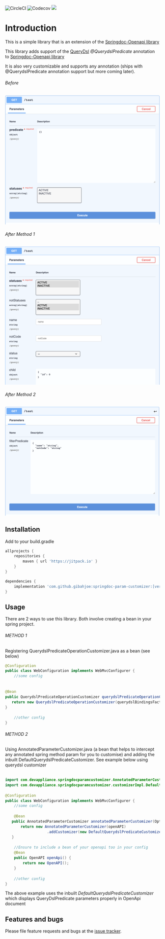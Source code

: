 
![CircleCI](https://img.shields.io/circleci/build/github/gibahjoe/springdoc-param-customizer/master)
![Codecov](https://img.shields.io/codecov/c/github/gibahjoe/springdoc-param-customizer)
[![](https://jitpack.io/v/gibahjoe/springdoc-param-customizer.svg)](https://jitpack.io/#gibahjoe/springdoc-param-customizer)

# Introduction

This is a simple library that is an extension of the [Springdoc-Openapi library](https://springdoc.org/)

This library adds support of the [QueryDsl](http://www.querydsl.com/) _@QuerydslPredicate_ annotation to [Springdoc-Openapi library](https://springdoc.org/)

It is also very customizable and supports any annotation (ships with @QuerydslPredicate annotation support but more coming later).

###### Before

![Before](images/before.png)

###### After Method 1

![Method 1](images/method1.png)

###### After Method 2

![Method 3](images/method2.png)


## Installation

Add to your build.gradle

```groovy
allprojects {
    repositories {
	    maven { url 'https://jitpack.io' }
	}
}
```

```groovy
dependencies {
    implementation 'com.github.gibahjoe:springdoc-param-customizer:[version]'
}
```

## Usage

There are 2 ways to use this library. Both involve creating a bean in your spring project.

###### METHOD 1

Registering QuerydslPredicateOperationCustomizer.java as a bean (see below)

```java
@Configuration
public class WebConfiguration implements WebMvcConfigurer {
    //some config
    
    
@Bean
public QuerydslPredicateOperationCustomizer querydslPredicateOperationCustomizer(QuerydslBindingsFactory querydslBindingsFactory) {
   return new QuerydslPredicateOperationCustomizer(querydslBindingsFactory);
}

    //other config    
}
```

###### METHOD 2

Using AnnotatedParameterCustomizer.java (a bean that helps to intercept any annotated spring method param for you to customise) and adding the inbuilt DefaultQuerydslPredicateCustomizer. See example below using querydsl customizer

```java

import com.devappliance.springdocparamcustomizer.AnnotatedParameterCustomizer;
import com.devappliance.springdocparamcustomizer.customizerImpl.DefaultQuerydslPredicateCustomizer;

@Configuration
public class WebConfiguration implements WebMvcConfigurer {
    //some config
    
    @Bean
   public AnnotatedParameterCustomizer annotatedParameterCustomizer(Optional<OpenAPI> openAPI, ObjectProvider<EntityPathResolver> resolver) {
       return new AnnotatedParameterCustomizer(openAPI)
                   .addCustomizer(new DefaultQuerydslPredicateCustomizer(new QuerydslBindingsFactory(resolver.getIfAvailable(() -> SimpleEntityPathResolver.INSTANCE))));
   }

    //Ensure to include a bean of your openapi too in your config
    @Bean
    public OpenAPI openApi() {
        return new OpenAPI();
    }

    //other config    
}

```

The above example uses the inbuilt _DefaultQuerydslPredicateCustomizer_ which displays QueryDslPredicate parameters properly in OpenApi document

## Features and bugs

Please file feature requests and bugs at the [issue tracker][tracker].

[tracker]: https://github.com/gibahjoe/springdoc-param-customizer/issues

